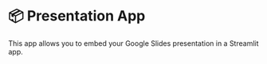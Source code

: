 # 📦  Presentation App
This app allows you to embed your Google Slides presentation in a Streamlit app.